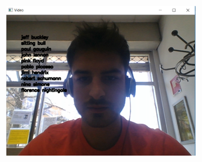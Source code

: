 ![alt text](https://github.com/done1892/Data-Science-Projects/blob/master/Digital%20Signal%20and%20Image%20Management/Catturasiamese.PNG)
